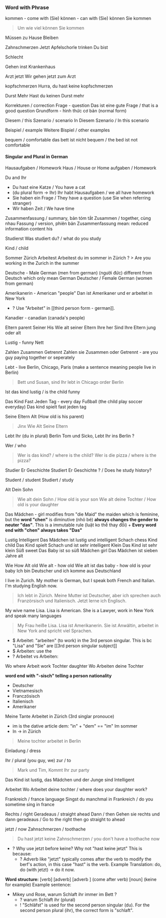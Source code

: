 ### Word with Phrase

kommen - come with (Sie)
können - can with (Sie)
	können Sie kommen
> Um wie viel können Sie kommen


Müssen 
zu
Hause
Bleiben


Zahnschmerzen 
Jetzt
Apfelschorle
trinken
Du bist

Schlecht

Gehen 
inst 
Krankenhaus

Arzt 
jetzt
	Wir gehen jetzt zum Arzt

kopfschmerzen 
	Hurra, du hast keine kopfschmerzen

Durst 
Mehr
	Hast du keinen Durst mehr

Korrekturen / correction
Frage - question
	Das ist eine gute Frage / that is a good question
Grundform - hình thức cơ bản (normal form)


Diesem / this
Szenario / scenario
In Diesem Szenario / In this scenario

Beispiel / example
Weitere Bispiel / other examples


bequem / comfortable
das bett ist nicht bequem / the bed ist not comfortable

#### Singular and Plural in German
Hausaufgaben / Homework
	Haus / House or Home
	aufgaben / Homework


Du and Ihr
+ Du hast eine Katze / You have a cat
+ (du plural form -> Ihr) Ihr habt Hausaufgaben / we all have homework
+ Sie haben ein Frage / They have a question (use Sie when referring stranger)
+ Wir haben Zeit / We have time

Zusammenfassung / summary, bản tóm tắt
	Zusammen / together, cùng nhau
	Fassung / version, phiên bản
Zusammenfassung mean: reduced information content his


Studierst 
	Was studiert du? / what do you study

Kind / child

Sommer
Zürich
Arbeitest
	Arbeitest du im sommer in Zürich ? 
	> Are you working in the Zurich in the summer

Deutsche - Male German (men from german)
(người đức)
	different from Deutsch which only mean German
Deutscher / Female German (women from german)

Amerikanerin - American "people"
	Dan ist Amerikaner und er arbeitet in New York 
+ ? Use "Arbeitet" in [[third person form - german]].

Kanadier - canadian (canada's people)

Eltern parent
Seiner His
	Wie alt seiner Eltern
Ihre her
	Sind Ihre Eltern jung oder alt

Lustig - funny
Nett

Zahlen
Zusammen
Getrennt
	Zahlen sie Zusammen oder Getrennt - are you guy paying together or seperately

Lebt - live
Berlin, Chicago, Paris
(make a sentence meaning people live in Berlin)
> Bett und Susan, sind Ihr lebt in Chicago order Berlin

Ist das kind lustig / is the child funny

Das Kind 
Fast
Jeden Tag - every day
Fußball
(the child play soccer everyday)
	Das kind spielt fast jeden tag

Seine
Eltern
Alt
(How old is his parent)
> Jinx Wie Alt Seine Eltern

Lebt
	Ihr (du in plural)
Berlin
	Tom und Sicko, Lebt Ihr ins Berlin ?

Wer / who
> Wer is das kind? / where is the child?
> Wer is die pizza / where is the pizza?

Studier
Er
Geschichte
	Studiert Er Geschichte ? / Does he study history?

Student / student
Studiert / study


Alt 
Dein
Sohn
> Wie alt dein Sohn / How old is your son
> Wie alt deine Tochter / How old is your daughter

Das Mädchen - girl
	modifies from "die Maid" the maiden which is feminine, but the **word "chen"** is diminutive (nhỏ bé) **always changes the gender to neuter "das"**. This is a immutable rule (luật ko thể thay đổi)
	+ **Every word end with "chen" always takes "Das"**

Lustig
Intelligent
	Das Mädchen ist lustig und intelligent
Schach chess
Kind child
	Das Kind spielt Schach und ist sehr intelligent
Klein
	Das Kind ist sehr klein
Süß sweet
	Das Baby ist so süß
Mädchen girl
	Das Mädchen ist sieben Jahre alt

Wie How
Alt old
	Wie alt - how old
	Wie alt ist das baby - how old is your baby
Ich bin Deutscher und ich komme aus Deutschland

I live in Zurich. My mother is German, but I speak both French and Italian. I'm studying English now.
> Ich lebt in Zürich. Meine Mutter ist Deutscher, aber ich sprechen auch Franzörsisch und Italienisch. Jetzt lerne ich Englisch.


My wive name Lisa. Lisa is American. She is a Lawyer, work in New York and speak many languages
> My Frau heiße Lisa. Lisa ist Amerikanerin. Sie ist Anwältin, arbeitet in New York and spricht viel Sprachen.
+ $ Arbeitet: "arbeiten" (to work) in the 3rd person singular. This is bc "Lisa" and 
  "Sie" are [[3rd person singular subject]] 
+ $ Arbeiten: use the 
+ ? Arbeitet vs Arbeiten: 


Wo where
Arbeit work
Tochter daughter
	Wo Arbeiten deine Tochter

**word end with "-sisch" telling a person nationality**
+ Deutscher 
+ Vietnamesisch
+ Franczösisch
+ Italienisch
+ Amerikaner

Meine Tante Arbeitet in Zürich (3rd singlar pronouce)
+ im is the dative article dem: "in"  + "dem" == "im"
	Im sommer
+ In -> in Zürich
> Meine tochter arbeitet in Berlin

Einladung / dress

Ihr / plural (you guy, we)
zur / to 
> Mark und Tim, Kommt Ihr zur party

Das Kind ist lustig, das Mädchen und der Junge sind Intelligent

Arbeitet
	Wo Arbeitet deine tochter / where does your daughter work?

Frankreich / france language
	Singst du manchmal in Frankreich / do you sometime sing in france

Rechts / right
Geradeaus / straight ahead
Dann / then
	Gehen sie rechts und dann geradeaus / Go to the right then go straight to ahead


jetzt / now 
Zahnschmerzen / toothache
> Du hast jetzt keine Zahnschmerzen  / you don't have a toothache now
+ ? Why use jetzt before keine? Why not "hast keine jetzt" This is because:
	+ ? Adverb like "jetzt" typically comes after the verb to modify the berf's action, in this case "hast" is the verb.
		Example Translation: do, do (with jetzt) -> do it now.

**Word structure:**
[verb] [adverb]  [adverb ] (come after verb) [noun] (keine for example)
Example sentence:
+ Mikey und Rose, warum Schlaft ihr immer im Bett ?
	+ ? warum Schlaft ihr (plural)
	+ ! "Schläfst" is used for the second person singular (du). For the second person plural (ihr), the correct form is "schlaft".

